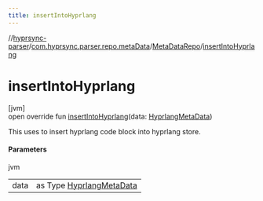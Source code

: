 ```yaml
---
title: insertIntoHyprlang
---
```

//[hyprsync-parser](../../../index.html)/[com.hyprsync.parser.repo.metaData](../index.html)/[MetaDataRepo](index.html)/[insertIntoHyprlang](insert-into-hyprlang.html)



# insertIntoHyprlang



[jvm]\
open override fun [insertIntoHyprlang](insert-into-hyprlang.html)(data: [HyprlangMetaData](../../com.hyprsync.parser.models/-hyprlang-meta-data/index.html))



This uses to insert hyprlang code block into hyprlang store.



#### Parameters


jvm

| | |
|---|---|
| data | as Type [HyprlangMetaData](../../com.hyprsync.parser.models/-hyprlang-meta-data/index.html) |



